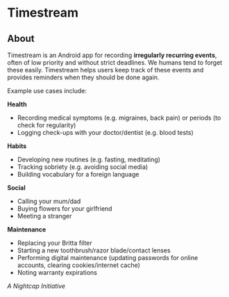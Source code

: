 # Timestream

## About
Timestream is an Android app for recording **irregularly recurring events**, often of low priority and without strict deadlines. We humans tend to forget these easily. Timestream helps users keep track of these events and provides reminders when they should be done again.

Example use cases include:

**Health**
- Recording medical symptoms (e.g. migraines, back pain) or periods (to check for regularity)
- Logging check-ups with your doctor/dentist (e.g. blood tests)

**Habits**
- Developing new routines (e.g. fasting, meditating)
- Tracking sobriety (e.g. avoiding social media)
- Building vocabulary for a foreign language

**Social**
- Calling your mum/dad
- Buying flowers for your girlfriend
- Meeting a stranger

**Maintenance**
- Replacing your Britta filter
- Starting a new toothbrush/razor blade/contact lenses
- Performing digital maintenance (updating passwords for online accounts, clearing cookies/internet cache)
- Noting warranty expirations

_A Nightcap Initiative_